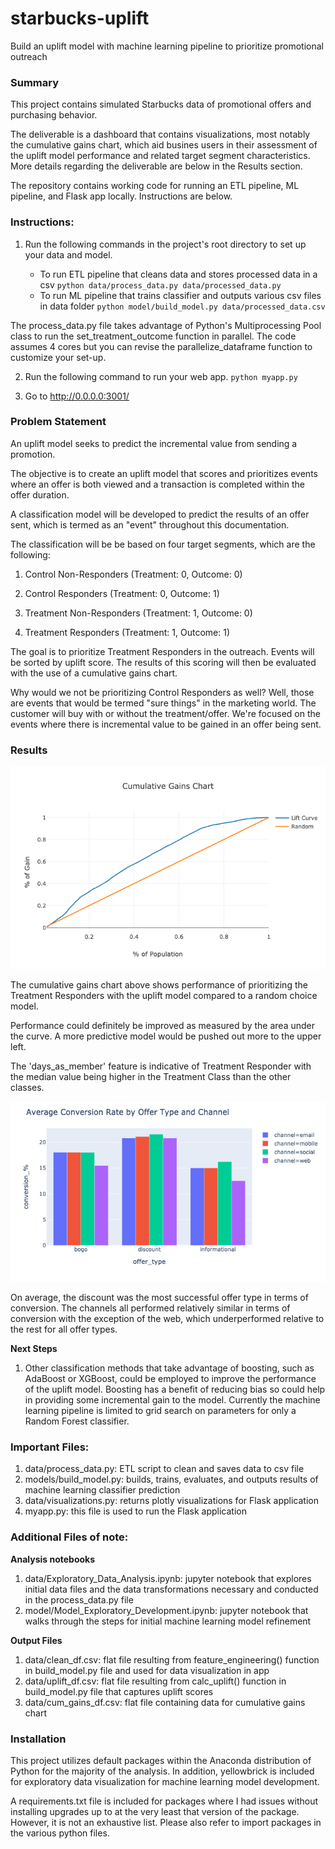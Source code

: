 # starbucks-uplift
Build an uplift model with machine learning pipeline to prioritize promotional outreach

### Summary
This project contains simulated Starbucks data of promotional offers and purchasing behavior. 

The deliverable is a dashboard that contains visualizations, most notably the cumulative gains chart, which aid busines users in their assessment of the uplift model performance and related target segment characteristics. More details regarding the deliverable are below in the Results section.

The repository contains working code for running an ETL pipeline, ML pipeline, and Flask app locally. Instructions are below.

### Instructions:
1. Run the following commands in the project's root directory to set up your data and model.

    - To run ETL pipeline that cleans data and stores processed data in a csv 
        `python data/process_data.py data/processed_data.py`
    - To run ML pipeline that trains classifier and outputs various csv files in data folder 
        `python model/build_model.py data/processed_data.csv`

The process_data.py file takes advantage of Python's Multiprocessing Pool class to run the set_treatment_outcome function in parallel. The code assumes 4 cores but you can revise the parallelize_dataframe function to customize your set-up.

2. Run the following command to run your web app.
    `python myapp.py`

3. Go to http://0.0.0.0:3001/


### Problem Statement

An uplift model seeks to predict the incremental value from sending a promotion.

The objective is to create an uplift model that scores and prioritizes events where an offer is both viewed and a transaction is completed within the offer duration.

A classification model will be developed to predict the results of an offer sent, which is termed as an "event" throughout this documentation.

The classification will be be based on four target segments, which are the following:

1) Control Non-Responders (Treatment: 0, Outcome: 0)

2) Control Responders (Treatment: 0, Outcome: 1)

3) Treatment Non-Responders (Treatment: 1, Outcome: 0)

4) Treatment Responders (Treatment: 1, Outcome: 1)

The goal is to prioritize Treatment Responders in the outreach. Events will be sorted by uplift score. The results of this scoring will then be evaluated with the use of a cumulative gains chart.

Why would we not be prioritizing Control Responders as well? Well, those are events that would be termed "sure things" in the marketing world. The customer will buy with or without the treatment/offer. We're focused on the events where there is incremental value to be gained in an offer being sent.

### Results

![](https://github.com/taylorplumer/starbucks-uplift/blob/master/img/cumulative_gains_chart.png)

The cumulative gains chart above shows performance of prioritizing the Treatment Responders with the uplift model compared to a random choice model. 

Performance could definitely be improved as measured by the area under the curve. A more predictive model would be pushed out more to the upper left. 

The 'days_as_member' feature is indicative of Treatment Responder with the median value being higher in the Treatment Class than the other classes.

![](https://github.com/taylorplumer/starbucks-uplift/blob/master/img/Average_Conversion_Rate_by_OfferType_and_Channel.png)

On average, the discount was the most successful offer type in terms of conversion. The channels all performed relatively similar in terms of conversion with the exception of the web, which underperformed relative to the rest for all offer types.

__Next Steps__

1.  Other classification methods that take advantage of boosting, such as AdaBoost or XGBoost, could be employed to improve the performance of the uplift model. Boosting has a benefit of reducing bias so could help in providing some incremental gain to the model. Currently the machine learning pipeline is limited to grid search on parameters for only a Random Forest classifier.


### Important Files:

1.  data/process_data.py: ETL script to clean and saves data to csv file
2.  models/build_model.py: builds, trains, evaluates, and  outputs results of machine learning classifier prediction
3.  data/visualizations.py: returns plotly visualizations for Flask application
4.  myapp.py: this file is used to run the Flask application

### Additional Files of note:

__Analysis notebooks__

1.  data/Exploratory_Data_Analysis.ipynb: jupyter notebook that explores initial data files and the data transformations necessary and conducted in the process_data.py file
2.  model/Model_Exploratory_Development.ipynb: jupyter notebook that walks through the steps for initial machine learning model refinement

__Output Files__
1.  data/clean_df.csv: flat file resulting from feature_engineering() function in build_model.py file and used for data visualization in app
2.  data/uplift_df.csv: flat file resulting from calc_uplift() function in build_model.py file that captures uplift scores
3.  data/cum_gains_df.csv: flat file containing data for cumulative gains chart


###  Installation
This project utilizes default packages within the Anaconda distribution of Python for the majority of the analysis. In addition, yellowbrick is included for exploratory data visualization for machine learning model development.

A requirements.txt file is included for packages where I had issues without installing upgrades up to at the very least that version of the package. However, it is not an exhaustive list. Please also refer to import packages in the various python files.
